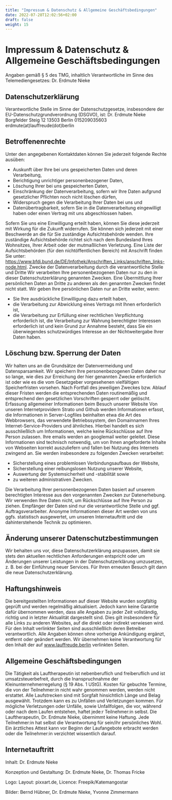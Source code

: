 ```yaml
---
title: "Impressum & Datenschutz & Allgemeine Geschäftsbedingungen"
date: 2022-07-28T12:02:56+02:00
draft: false
weight: 15
---
```


# Impressum & Datenschutz & Allgemeine Geschäftsbedingungen

Angaben gemäß § 5 des TMG, inhaltlich Verantwortliche im Sinne des Telemediengesetzes: Dr. Erdmute Nieke

## Datenschutzerklärung
Verantwortliche Stelle im Sinne der Datenschutzgesetze, insbesondere der EU-Datenschutzgrundverordnung (DSGVO), ist:
Dr. Erdmute Nieke
Borgfelder Steig 12
13503 Berlin
015209035603
erdmute(at)lauffreude(dot)berlin

## Betroffenenrechte
Unter den angegebenen Kontaktdaten können Sie jederzeit folgende Rechte ausüben:
* Auskunft über Ihre bei uns gespeicherten Daten und deren Verarbeitung, 
* Berichtigung unrichtiger personenbezogener Daten, 
* Löschung Ihrer bei uns gespeicherten Daten, 
* Einschränkung der Datenverarbeitung, sofern wir Ihre Daten aufgrund gesetzlicher Pflichten noch nicht löschen dürfen, 
* Widerspruch gegen die Verarbeitung Ihrer Daten bei uns und 
* Datenübertragbarkeit, sofern Sie in die Datenverarbeitung eingewilligt haben oder einen Vertrag mit uns abgeschlossen haben. 

Sofern Sie uns eine Einwilligung erteilt haben, können Sie diese jederzeit mit Wirkung für die Zukunft widerrufen.
Sie können sich jederzeit mit einer Beschwerde an die für Sie zuständige Aufsichtsbehörde wenden. Ihre zuständige Aufsichtsbehörde richtet sich nach dem Bundesland Ihres Wohnsitzes, Ihrer Arbeit oder der mutmaßlichen Verletzung. Eine Liste der Aufsichtsbehörden (für den nichtöffentlichen Bereich) mit Anschrift finden Sie unter: https://www.bfdi.bund.de/DE/Infothek/Anschriften_Links/anschriften_links-node.html.
Zwecke der Datenverarbeitung durch die verantwortliche Stelle und Dritte
Wir verarbeiten Ihre personenbezogenen Daten nur zu den in dieser Datenschutzerklärung genannten Zwecken. Eine Übermittlung Ihrer persönlichen Daten an Dritte zu anderen als den genannten Zwecken findet nicht statt. Wir geben Ihre persönlichen Daten nur an Dritte weiter, wenn:
* Sie Ihre ausdrückliche Einwilligung dazu erteilt haben, 
* die Verarbeitung zur Abwicklung eines Vertrags mit Ihnen erforderlich ist, 
* die Verarbeitung zur Erfüllung einer rechtlichen Verpflichtung erforderlich ist, 
die Verarbeitung zur Wahrung berechtigter Interessen erforderlich ist und kein Grund zur Annahme besteht, dass Sie ein überwiegendes schutzwürdiges Interesse an der Nichtweitergabe Ihrer Daten haben.

## Löschung bzw. Sperrung der Daten
Wir halten uns an die Grundsätze der Datenvermeidung und Datensparsamkeit. Wir speichern Ihre personenbezogenen Daten daher nur so lange, wie dies zur Erreichung der hier genannten Zwecke erforderlich ist oder wie es die vom Gesetzgeber vorgesehenen vielfältigen Speicherfristen vorsehen. Nach Fortfall des jeweiligen Zweckes bzw. Ablauf dieser Fristen werden die entsprechenden Daten routinemäßig und entsprechend den gesetzlichen Vorschriften gesperrt oder gelöscht.
Erfassung allgemeiner Informationen beim Besuch unserer Website
Von unseren Internetprovidern Strato und Github werden Informationen erfasst, die Informationen in Server-Logfiles beinhalten etwa die Art des Webbrowsers, das verwendete Betriebssystem, den Domainnamen Ihres Internet-Service-Providers und ähnliches. Hierbei handelt es sich ausschließlich um Informationen, welche keine Rückschlüsse auf Ihre Person zulassen. Ihre emails werden an googlemail weiter geleitet.
Diese Informationen sind technisch notwendig, um von Ihnen angeforderte Inhalte von Webseiten korrekt auszuliefern und fallen bei Nutzung des Internets zwingend an. Sie werden insbesondere zu folgenden Zwecken verarbeitet:
* Sicherstellung eines problemlosen Verbindungsaufbaus der Website, 
* Sicherstellung einer reibungslosen Nutzung unserer Website, 
* Auswertung der Systemsicherheit und -stabilität sowie 
* zu weiteren administrativen Zwecken. 

Die Verarbeitung Ihrer personenbezogenen Daten basiert auf unserem berechtigten Interesse aus den vorgenannten Zwecken zur Datenerhebung. Wir verwenden Ihre Daten nicht, um Rückschlüsse auf Ihre Person zu ziehen. Empfänger der Daten sind nur die verantwortliche Stelle und ggf. Auftragsverarbeiter.
Anonyme Informationen dieser Art werden von uns ggfs. statistisch ausgewertet, um unseren Internetauftritt und die dahinterstehende Technik zu optimieren.

## Änderung unserer Datenschutzbestimmungen
Wir behalten uns vor, diese Datenschutzerklärung anzupassen, damit sie stets den aktuellen rechtlichen Anforderungen entspricht oder um Änderungen unserer Leistungen in der Datenschutzerklärung umzusetzen, z. B. bei der Einführung neuer Services. Für Ihren erneuten Besuch gilt dann die neue Datenschutzerklärung.

## Haftungshinweis
Die bereitgestellten Informationen auf dieser Website wurden sorgfältig geprüft und werden regelmäßig aktualisiert. Jedoch kann keine Garantie dafür übernommen werden, dass alle Angaben zu jeder Zeit vollständig, richtig und in letzter Aktualität dargestellt sind. Dies gilt insbesondere für alle Links zu anderen Websites, auf die direkt oder indirekt verwiesen wird. Für den Inhalt verlinkter Seiten sind ausschließlich deren Betreiber verantwortlich. Alle Angaben können ohne vorherige Ankündigung ergänzt, entfernt oder geändert werden. Wir übernehmen keine Verantwortung für den Inhalt der auf www.lauffreude.berlin verlinkten Seiten.

## Allgemeine Geschäftsbedingungen
Die Tätigkeit als Lauftherapeutin ist nebenberuflich und freiberuflich und ist umsatzsteuerbefreit, durch die Inanspruchnahme der Kleinunternehmerregelung (§ 19 Abs. 1 UStG). 
Kosten für gebuchte Termine, die von der Teilnehmer:in nicht wahr genommen werden, werden  nicht erstattet.
Alle Laufstrecken sind mit Sorgfalt hinsichtlich Länge und Belag ausgewählt. Trotzdem kann es zu Unfällen und Verletzungen kommen. Für mögliche Verletzungen oder Unfälle, sowie Unfallfolgen, die vor, während oder nach dem Laufen entstehen, haftet jede:r Teilnehmer:in selbst. Die Lauftherapeutin, Dr. Erdmute Nieke, übernimmt keine Haftung.
Jede Teilnehmer:in hat selbst die Verantwortung für sein/ihr persönliches Wohl. Ein ärztliches Attest kann vor Beginn der Laufangebote erbracht werden oder die Teilnehmer:in verzichtet wissentlich darauf.

## Internetauftritt
Inhalt: Dr. Erdmute Nieke

Konzeption und Gestaltung: Dr. Erdmute Nieke, Dr. Thomas Fricke

Logo: Layout: pixxart.de, Licence: Freepik/Katemangostar

Bilder: Bernd Hübner, Dr. Erdmute Nieke, Yvonne Zimmermann
